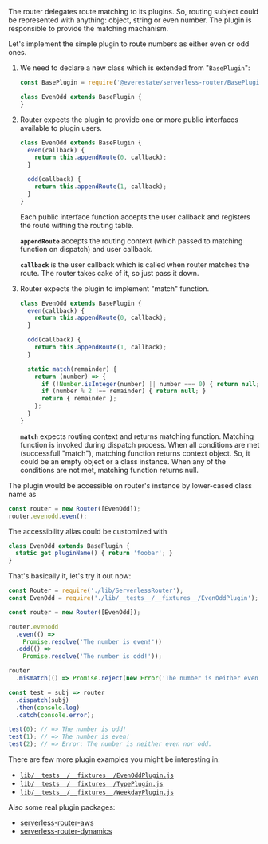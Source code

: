 The router delegates route matching to its plugins. So, routing subject could be represented with anything: object, string or even number. The plugin is responsible to provide the matching machanism.

Let's implement the simple plugin to route numbers as either even or odd ones.

1. We need to declare a new class which is extended from "`BasePlugin`":

    ```javascript
    const BasePlugin = require('@everestate/serverless-router/BasePlugin');

    class EvenOdd extends BasePlugin {
    }
    ```

2. Router expects the plugin to provide one or more public interfaces available to plugin users.

    ```javascript
    class EvenOdd extends BasePlugin {
      even(callback) {
        return this.appendRoute(0, callback);
      }

      odd(callback) {
        return this.appendRoute(1, callback);
      }
    }
    ```

    Each public interface function accepts the user callback and registers the route withing the routing table.

    **`appendRoute`** accepts the routing context (which passed to matching function on dispatch) and user callback.

    **`callback`** is the user callback which is called when router matches the route. The router takes cake of it, so just pass it down.

3. Router expects the plugin to implement "match" function.

    ```javascript
    class EvenOdd extends BasePlugin {
      even(callback) {
        return this.appendRoute(0, callback);
      }

      odd(callback) {
        return this.appendRoute(1, callback);
      }

      static match(remainder) {
        return (number) => {
          if (!Number.isInteger(number) || number === 0) { return null; }
          if (number % 2 !== remainder) { return null; }
          return { remainder };
        };
      }
    }
    ```

    **`match`** expects routing context and returns matching function. Matching function is invoked during dispatch process.
    When all conditions are met (successfull "match"), matching function returns context object. So, it could be an empty object or a class instance.
    When any of the conditions are not met, matching function returns null.

The plugin would be accessible on router's instance by lower-cased class name as

  ```javascript
  const router = new Router([EvenOdd]);
  router.evenodd.even();
  ```

The accessibility alias could be customized with

  ```javascript
  class EvenOdd extends BasePlugin {
    static get pluginName() { return 'foobar'; }
  }
  ```

That's basically it, let's try it out now:

  ```javascript
  const Router = require('./lib/ServerlessRouter');
  const EvenOdd = require('./lib/__tests__/__fixtures__/EvenOddPlugin');

  const router = new Router([EvenOdd]);

  router.evenodd
    .even(() =>
      Promise.resolve('The number is even!'))
    .odd(() =>
      Promise.resolve('The number is odd!'));

  router
    .mismatch(() => Promise.reject(new Error('The number is neither even nor odd.')));

  const test = subj => router
    .dispatch(subj)
    .then(console.log)
    .catch(console.error);

  test(0); // => The number is odd!
  test(1); // => The number is even!
  test(2); // => Error: The number is neither even nor odd.
  ```

There are few more plugin examples you might be interesting in:
  * [`lib/__tests__/__fixtures__/EvenOddPlugin.js`](../lib/__tests__/__fixtures__/EvenOddPlugin.js)
  * [`lib/__tests__/__fixtures__/TypePlugin.js`](../lib/__tests__/__fixtures__/TypePlugin.js)
  * [`lib/__tests__/__fixtures__/WeekdayPlugin.js`](../lib/__tests__/__fixtures__/WeekdayPlugin.js)

Also some real plugin packages:
  * [serverless-router-aws](https://github.com/everestate/serverless-router-aws)
  * [serverless-router-dynamics](https://github.com/everestate/serverless-router-dynamics)
